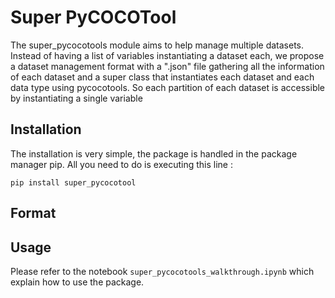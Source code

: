 # Super PyCOCOTool

The super_pycocotools module aims to help manage multiple datasets. Instead of having a list of variables instantiating a dataset each, we propose a dataset management format with a ".json" file gathering all the information of each dataset and a super class that instantiates each dataset and each data type using pycocotools. So each partition of each dataset is accessible by instantiating a single variable

## Installation

The installation is very simple, the package is handled in the package manager pip. All you need to do is executing this line :

```shell
pip install super_pycocotool
```

## Format


## Usage

Please refer to the notebook `super_pycocotools_walkthrough.ipynb` which explain how to use the package.
